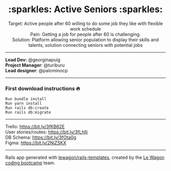 <div align="center">
  <h1>:sparkles: Active Seniors :sparkles:</h1>
</div>

<div align="center">
  Target:
  Active people after 60 willing to do some job they like with flexible work schedule
  <br>
  Pain:
  Getting a job for people after 60 is challenging.
  <br>
  Solution:
  Platform allowing senior population to display their skills and talents, solution connecting seniors with potential jobs
</div>

---

**Lead Dev:** @georginapuig
<br>
**Project Manager**: @turiburu
<br>
**Lead designer**: @palominocp
<br>

---

### First download instructions :fire:
```
Run bundle install
Run yarn install
Run rails db:create
Run rails db:migrate
```
---

Trello: https://bit.ly/3fKB62E
<br>
User stories/routes: https://bit.ly/3fLhlIj
<br>
DB Schema: https://bit.ly/3fOta0g
<br>
Figma: https://bit.ly/2NiZSKX

---

Rails app generated with [lewagon/rails-templates](https://github.com/lewagon/rails-templates), created by the [Le Wagon coding bootcamp](https://www.lewagon.com) team.
